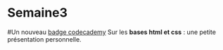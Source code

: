 # Semaine3  
#Un nouveau [badge codecademy](https://www.codecademy.com/fr/users/cloudCoder64108/achievements)
Sur les __bases html et css__ : une petite présentation personnelle.

